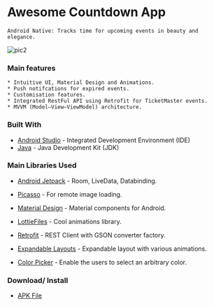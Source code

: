 # Awesome Countdown App

```
Android Native: Tracks time for upcoming events in beauty and elegance.
```
![pic2](https://user-images.githubusercontent.com/57268763/74643826-450d3500-516d-11ea-8e32-90cb5b4dff0a.PNG)


### Main features

```
* Intuitive UI, Material Design and Animations.
* Push notifcations for expired events.
* Customisation features.
* Integrated RestFul API using Retrofit for TicketMaster events.
* MVVM (Model–View–ViewModel) architecture.
```

### Built With

* [Android Studio](https://developer.android.com/studio) - Integrated Development Environment (IDE)
* [Java](https://www.oracle.com/java/technologies/javase-downloads.html) - Java Development Kit (JDK)

### Main Libraries Used
* [Android Jetpack](https://developer.android.com/jetpack) - Room, LiveData, Databinding.

* [Picasso](https://square.github.io/picasso/) -  For remote image loading.

* [Material Design](https://material.io/develop/android/docs/getting-started/) - Material components for Android.

* [LottieFiles](https://lottiefiles.com/) - Cool animations library.

* [Retrofit](https://square.github.io/retrofit/) - REST Client with GSON converter factory.

* [Expandable Layouts](https://github.com/AAkira/ExpandableLayout) - Expandable layout with various animations.

* [Color Picker](https://github.com/yukuku/ambilwarna) - Enable the users to select an arbitrary color.

### Download/ Install
* [APK File](https://drive.google.com/open?id=1KUYhmozTdinSU6O2wQvqgCzAu6fgszpO)



